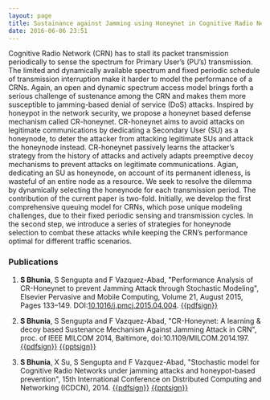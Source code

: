 ```yaml
---
layout: page
title: Sustainance against Jamming using Honeynet in Cognitive Radio Network
date: 2016-06-06 23:51
---
```


Cognitive Radio Network (CRN) has to stall its packet transmission periodically
to sense the spectrum for Primary User’s (PU’s) transmission. The limited and
dynamically available spectrum and fixed periodic schedule of transmission interruption
make it harder to model the performance of a CRNs. Again, an open and dynamic
spectrum access model brings forth a serious challenge of sustenance among the
CRN and makes them more susceptible to jamming-based denial of service (DoS)
attacks. Inspired by honeypot in the network security, we propose a honeynet
based defense mechanism called CR-honeynet. CR-honeynet aims to avoid attacks on
legitimate communications by dedicating a Secondary User (SU) as a honeynode,
to deter the attacker from attacking legitimate SUs and attack the honeynode instead.
CR-honeynet passively  learns  the  attacker’s  strategy  from  the  history
of  attacks  and  actively  adapts  preemptive  decoy  mechanisms
to   prevent   attacks on   legitimate communications.
Agian, dedicating an SU as honeynode, on account of its permanent idleness, is
wasteful of an entire node as a resource. We seek to resolve the dilemma by
dynamically selecting the honeynode for each transmission period. The contribution
of the current paper is two-fold. Initially, we develop the first comprehensive
queuing model for CRNs, which pose unique modeling challenges, due to their fixed periodic sensing and transmission cycles. In the second step, we introduce a
 series of strategies for honeynode selection to combat these attacks while
 keeping the CRN’s performance optimal for different traffic scenarios.



### Publications

1. **S Bhunia**, S Sengupta and F Vazquez-Abad, "Performance Analysis of CR-Honeynet to prevent Jamming Attack through Stochastic Modeling", Elsevier Pervasive and Mobile Computing, Volume 21, August 2015, Pages 133–149. DOI:[10.1016/j.pmcj.2015.04.004](http://www.sciencedirect.com/science/article/pii/S1574119215000784).  [{{pdfsign}}](/publications/manuscripts/pmc15.pdf)

1. **S Bhunia**, S Sengupta and F Vazquez-Abad, "CR-Honeynet: A learning & decoy based Sustenance Mechanism Against Jamming Attack in CRN", proc. of IEEE MILCOM 2014, Baltimore, doi:10.1109/MILCOM.2014.197. [{{pdfsign}}](manuscripts/milcom14.pdf) [{{pptsign}}](/publications/manuscripts/milcom14.pptx)

1. **S Bhunia**, X Su, S Sengupta and F Vazquez-Abad, "Stochastic model for Cognitive Radio Networks under jamming attacks and honeypot-based prevention", 15th International Conference on Distributed Computing and Networking (ICDCN), 2014. [{{pdfsign}}](manuscripts/icdcn14.pdf)  [{{pptsign}}](/publications/manuscripts/icdecn_presentation.pdf)
